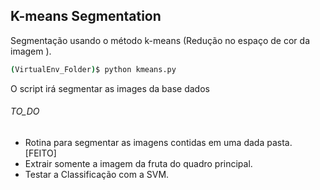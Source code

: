 ## K-means Segmentation

Segmentação usando o método k-means (Redução no espaço de cor da imagem ).

```sh
(VirtualEnv_Folder)$ python kmeans.py
```

O script irá segmentar as images da base dados

###### TO_DO


- Rotina para segmentar as imagens contidas em uma dada pasta. [FEITO]
- Extrair somente a imagem da fruta do quadro principal.
- Testar a Classificação com a SVM.


[Warley Gramacho]: <http://lattes.cnpq.br/2536790818552672>
[Jonatha Varjão]: <http://lattes.cnpq.br/5473545244301171>